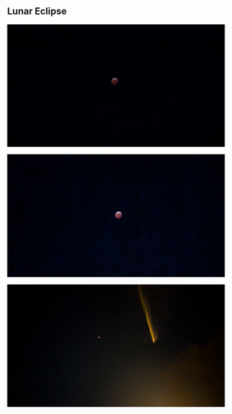 ## Lunar Eclipse

![Lunar1](pix/LunarEclipse/Lunar1.jpg)

![Lunar2](pix/LunarEclipse/Lunar2.jpg)

![Lunar3](pix/LunarEclipse/Lunar3.jpg)
